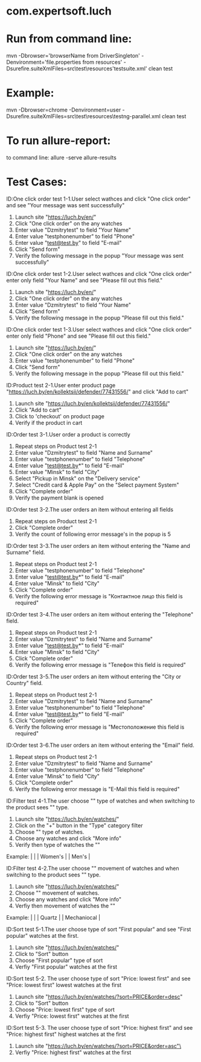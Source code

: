 # com.expertsoft.luch

# Run from command line:
mvn -Dbrowser='browserName from DriverSingleton' -Denvironment='file.properties from resources' -Dsurefire.suiteXmlFiles=src\test\resources\'testsuite.xml' clean test

# Example:
mvn -Dbrowser=chrome -Denvironment=user -Dsurefire.suiteXmlFiles=src\test\resources\testng-parallel.xml clean test

# To run allure-report:
to command line: allure -serve allure-results

# Test Cases:

ID:One click order test 1-1.User select wathces and click "One click order" and see "Your message was sent successfully"

1. Launch site "https://luch.by/en/"
2. Click "One click order" on the any watches
3. Enter value "Dzmitrytest" to field "Your Name"
4. Enter value "testphonenumber" to field "Phone"
5. Enter value "test@test.by" to field "E-mail"
6. Click "Send form"
7. Verify the following message in the popup "Your message was sent successfully"

ID:One click order test 1-2.User select wathces and click "One click order" enter only field "Your Name" and see "Please fill out this field."

1. Launch site "https://luch.by/en/"
2. Click "One click order" on the any watches
3. Enter value "Dzmitrytest" to field "Your Name"
4. Click "Send form"
5. Verify the following message in the popup "Please fill out this field."

ID:One click order test 1-3.User select wathces and click "One click order" enter only field "Phone" and see "Please fill out this field."

1. Launch site "https://luch.by/en/"
2. Click "One click order" on the any watches
3. Enter value "testphonenumber" to field "Phone"
4. Click "Send form"
5. Verify the following message in the popup "Please fill out this field."

ID:Product test 2-1.User enter product page "https://luch.by/en/kollektsii/defender/77431556/" and click "Add to cart"

1. Launch site "https://luch.by/en/kollektsii/defender/77431556/"
2. Click "Add to cart"
3. Click to 'checkout' on product page
4. Verify if the product in cart

ID:Order test 3-1.User order a product is correctly

1. Repeat steps on Product test 2-1
2. Enter value "Dzmitrytest" to field "Name and Surname"
3. Enter value "testphonenumber" to field "Telephone"
4. Enter value "test@test.by*" to field "E-mail"
5. Enter value "Minsk" to field "City"
6. Select "Pickup in Minsk" on the "Delivery service"
7. Select "Credit card & Apple Pay" on the "Select payment System"
8. Click "Complete order"
9. Verify the payment blank is opened

ID:Order test 3-2.The user orders an item without entering all fields
1. Repeat steps on Product test 2-1
2. Click "Complete order"
3. Verify the count of following error message's in the popup is 5

ID:Order test 3-3.The user orders an item without entering the "Name and Surname" field.
1. Repeat steps on Product test 2-1
2. Enter value "testphonenumber" to field "Telephone"
3. Enter value "test@test.by*" to field "E-mail"
4. Enter value "Minsk" to field "City"
5. Click "Complete order"
6. Verify the following error message is "Контактное лицо this field is required"

ID:Order test 3-4.The user orders an item without entering the "Telephone" field.
1. Repeat steps on Product test 2-1
2. Enter value "Dzmitrytest" to field "Name and Surname"
3. Enter value "test@test.by*" to field "E-mail"
4. Enter value "Minsk" to field "City"
5. Click "Complete order"
6. Verify the following error message is "Телефон this field is required"

ID:Order test 3-5.The user orders an item without entering the "City or Country" field.
1. Repeat steps on Product test 2-1
2. Enter value "Dzmitrytest" to field "Name and Surname"
3. Enter value "testphonenumber" to field "Telephone"
4. Enter value "test@test.by*" to field "E-mail"
5. Click "Complete order"
6. Verify the following error message is "Местоположение this field is required"

ID:Order test 3-6.The user orders an item without entering the "Email" field.
1. Repeat steps on Product test 2-1
2. Enter value "Dzmitrytest" to field "Name and Surname"
3. Enter value "testphonenumber" to field "Telephone"
4. Enter value "Minsk" to field "City"
5. Click "Complete order"
6. Verify the following error message is "E-Mail this field is required"

ID:Filter test 4-1.The user choose "<gender>" type of watches and when switching to the product sees "<gender>" type.
1. Launch site "https://luch.by/en/watches/"
2. Click on the "+" button in the "Type" category filter
3. Choose "<gender>" type of watches.
4. Choose any watches and click "More info"
5. Verify then type of watches the "<gender>"

 Example: 
    | <gender> |
    | Women's  | 
    | Men's    | 

ID:Filter test 4-2.The user choose "<movementName>" movement of watches and when switching to the product sees "<movementName>" type.
1. Launch site "https://luch.by/en/watches/"
2. Choose "<movementName>" movement of watches.
3. Choose any watches and click "More info"
4. Verfiy then movement of watches the "<movementName>"

Example: 
    | <movementName> |
    | Quartz         | 
    | Mechaniocal    | 

ID:Sort test 5-1.The user choose type of sort "First popular" and see "First popular" watches at the first.
1. Launch site "https://luch.by/en/watches/"
2. Click to "Sort" button
3. Choose "First popular" type of sort
4. Verfiy "First popular" watches at the first

ID:Sort test 5-2. The user choose type of sort "Price: lowest first" and see "Price: lowest first" lowest watches at the first 
1. Launch site "https://luch.by/en/watches/?sort=PRICE&order=desc"
2. Click to "Sort" button
3. Choose "Price: lowest first" type of sort
4. Verfiy "Price: lowest first" watches at the first

ID:Sort test 5-3. The user choose type of sort "Price: highest first" and see "Price: highest first" highest watches at the first 
1. Launch site "https://luch.by/en/watches/?sort=PRICE&order=asc"\
2. Verfiy "Price: highest first" watches at the first
